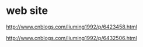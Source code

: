 # web site

http://www.cnblogs.com/liuming1992/p/6423458.html

http://www.cnblogs.com/liuming1992/p/6432506.html